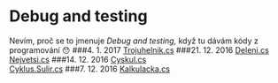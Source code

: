 # Debug and testing
Nevím, proč se to jmenuje *Debug and testing,* když tu dávám kódy z programování :hushed:
###4. 1. 2017
[Trojuhelnik.cs](Trojuhelnik.cs)
###21. 12. 2016
[Deleni.cs](Deleni.cs)<br>
[Nejvetsi.cs](Nejvetsi.cs)
###14. 12. 2016
[Cyskul.cs](Cyklus.cs)<br>
[Cyklus.Sulir.cs](Cyklus.Sulir.cs)
###7. 12. 2016
[Kalkulacka.cs](Kalkulacka.cs)
